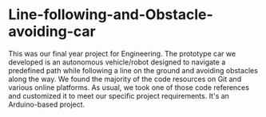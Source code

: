# Line-following-and-Obstacle-avoiding-car

This was our final year project for Engineering. The prototype car we developed is an autonomous vehicle/robot designed to navigate a predefined path while following a line on the ground and avoiding obstacles along the way. We found the majority of the code resources on Git and various online platforms. As usual, we took one of those code references and customized it to meet our specific project requirements. It's an Arduino-based project.